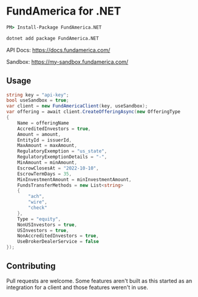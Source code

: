 # FundAmerica for .NET

```bat
PM> Install-Package FundAmerica.NET
```

```bat
dotnet add package FundAmerica.NET
```

API Docs: <https://docs.fundamerica.com/>

Sandbox: <https://my-sandbox.fundamerica.com/>

## Usage

```csharp
string key = "api-key";
bool useSandbox = true;
var client = new FundAmericaClient(key, useSandbox);
var offering = await client.CreateOfferingAsync(new OfferingType
{
    Name = offeringName
    AccreditedInvestors = true,
    Amount = amount,
    EntityId = issuerId,
    MaxAmount = maxAmount,
    RegulatoryExemption = "us_state",
    RegulatoryExemptionDetails = "-",
    MinAmount = minAmount,
    EscrowClosesAt = "2022-10-10",
    EscrowTermDays = 35,
    MinInvestmentAmount = minInvestmentAmount,
    FundsTransferMethods = new List<string>
    {
        "ach",
        "wire",
        "check"
    },
    Type = "equity",
    NonUSInvestors = true,
    USInvestors = true,
    NonAccreditedInvestors = true,
    UseBrokerDealerService = false
});
```

## Contributing

Pull requests are welcome. Some features aren't built as this started as an integration for a client and those features weren't in use.
